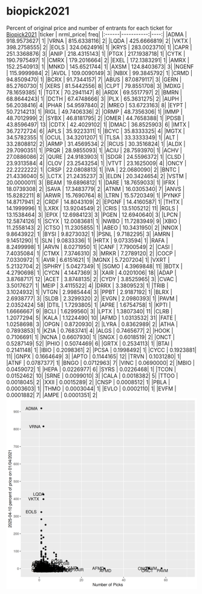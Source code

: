# biopick2021
Percent of original price and number of entrants for each ticket for [Biopick2021](https://twitter.com/hashtag/Biopick2021)
|ticker |  nrml_price| freq|
|:------|-----------:|----:|
|ADMA   | 918.9573627|    1|
|VRNA   | 815.6338116|    2|
|LQDA   | 425.6666819|    2|
|VKTX   | 398.2758555|    2|
|EOLS   | 324.0624916|    1|
|KRYS   | 283.0023710|    1|
|CAPR   | 251.3368876|    3|
|ANIP   | 218.4315143|    1|
|PTGX   | 217.1938718|    1|
|CYTK   | 190.7975497|    1|
|CMRX   | 179.2016664|    2|
|EXEL   | 172.1383291|    1|
|AMRX   | 152.2540913|    1|
|MNKD   | 145.6521744|    1|
|AXSM   | 124.8403673|    3|
|NGENF  | 115.9999984|    2|
|AVDL   | 109.0090149|    3|
|NBIX   |  99.3845792|    1|
|CRMD   |  94.8509470|    1|
|BCRX   |  91.7344157|    7|
|ABUS   |  87.0879117|    3|
|GERN   |  85.2760730|    1|
|XERS   |  81.5442556|    8|
|CLPT   |  79.8551708|    3|
|MDXG   |  78.1659385|    1|
|TGTX   |  70.2941147|    8|
|ARDX   |  69.5517797|    2|
|BMRN   |  68.8644243|    1|
|DCTH   |  67.4748666|    3|
|PLX    |  65.3631275|    2|
|AUPH   |  56.2038416|    4|
|PHAR   |  54.9597840|    2|
|MREO   |  53.6723163|    8|
|EYPT   |  50.7214213|    1|
|RIGL   |  49.7406336|    2|
|ORMP   |  48.7356306|    1|
|IMMP   |  48.7012999|    2|
|SYBX   |  46.8181795|    2|
|OMER   |  44.7658388|    1|
|PDSB   |  43.8596497|   13|
|CDTX   |  42.4029102|    1|
|DMAC   |  36.8525903|    6|
|IMTX   |  36.7272724|    6|
|APLS   |  35.9223311|    1|
|BCYC   |  35.8333325|    4|
|MGTX   |  34.5782355|    1|
|OCUL   |  34.3201207|    1|
|TLSA   |  33.3333349|    1|
|ALT    |  33.2808812|    2|
|ARMP   |  31.4569534|    2|
|RCUS   |  30.3516824|    1|
|ALDX   |  29.7090351|    1|
|PRQR   |  28.9855093|    1|
|ACIU   |  28.7593970|    1|
|ACHV   |  27.0886086|    2|
|QURE   |  24.9183903|    1|
|SDGR   |  24.5596372|    1|
|CLSD   |  23.9313584|    4|
|CLOV   |  23.2543254|    1|
|VTVT   |  23.1625009|    4|
|ONCY   |  22.2222222|    1|
|CRSP   |  22.0808813|    1|
|IVA    |  22.0680090|    2|
|BNTC   |  21.4336040|    5|
|LCTX   |  21.2435237|    3|
|ELDN   |  20.3424654|    2|
|VSTM   |  20.0000011|    3|
|BEAM   |  19.6896812|    1|
|DARE   |  18.7659033|    1|
|IFRX   |  18.0739308|    2|
|SAVA   |  17.3483779|    2|
|ATNM   |  16.0305340|    7|
|ANVS   |  15.8282211|    8|
|ARWR   |  15.7690764|    8|
|LTRN   |  15.5720349|    1|
|PYNKF  |  14.8717941|    2|
|CRDF   |  14.8043109|    2|
|EPGNF  |  14.4160587|    1|
|THTX   |  14.1999996|    1|
|LXRX   |  13.9204549|    2|
|CRIS   |  13.5105212|   11|
|RGLS   |  13.1538464|    3|
|EPIX   |  12.6984123|    3|
|PGEN   |  12.6940640|    3|
|LPCN   |  12.5874126|    1|
|SCYX   |  12.0083681|    1|
|NWBO   |  11.7283949|    9|
|XBIO   |  11.2558143|    2|
|CTSO   |  11.2305855|    1|
|ABEO   |  10.3431950|    2|
|NNOX   |   9.8643922|    1|
|BYSI   |   9.8273032|    1|
|PSNL   |   9.7182295|    3|
|AMRN   |   9.1451290|    1|
|SLN    |   9.0833336|    1|
|HRTX   |   9.0733594|    1|
|RAFA   |   8.2499998|    1|
|ARVN   |   8.0271950|    1|
|CANF   |   7.7900549|    2|
|CASI   |   7.4035084|    1|
|CTMX   |   7.3746310|    3|
|MRKR   |   7.2789120|    2|
|COCP   |   7.0330972|    1|
|AVIR   |   6.6151621|    1|
|MGNX   |   5.7207204|    1|
|VXRT   |   5.2132704|    2|
|SPHRY  |   5.0427349|    1|
|SGMO   |   4.3969848|   11|
|BDTX   |   4.2790698|    1|
|CYCN   |   4.1447369|    3|
|XAIR   |   4.0201006|   18|
|ADAP   |   3.8768717|   12|
|ACET   |   3.8748135|    2|
|CYDY   |   3.8525965|    3|
|CVAC   |   3.5017627|    1|
|MEIP   |   3.4115522|    4|
|DRRX   |   3.3809523|    1|
|TRIB   |   3.1024932|    1|
|VTGN   |   2.9985444|    3|
|PPBT   |   2.9187192|    1|
|BLRX   |   2.6938777|    3|
|SLDB   |   2.3299320|    2|
|EVGN   |   2.0980393|    1|
|PAVM   |   2.0352424|   58|
|DTIL   |   1.7293805|    1|
|APRE   |   1.6754758|    1|
|KPTI   |   1.6666667|    9|
|BCLI   |   1.6299560|    3|
|LPTX   |   1.3807340|   11|
|CLRB   |   1.2077294|    5|
|KALA   |   1.1224490|   10|
|AFMD   |   1.0313532|   31|
|FATE   |   1.0258698|    3|
|OPGN   |   0.8720930|    2|
|LYRA   |   0.8362989|    2|
|ATHA   |   0.7893853|    1|
|KZIA   |   0.7683741|    4|
|ALGS   |   0.7465677|    2|
|HOOK   |   0.7106691|    1|
|NCNA   |   0.6607930|    1|
|SNGX   |   0.6018519|    2|
|ONCT   |   0.5287149|   52|
|PHIO   |   0.5074469|    6|
|GRTX   |   0.2534113|    1|
|BTAI   |   0.2141148|    1|
|IBIO   |   0.2098361|    2|
|PCSA   |   0.1998492|    1|
|CYCC   |   0.1923881|   11|
|GNPX   |   0.1664649|    3|
|APTO   |   0.1144165|   12|
|TRVN   |   0.1031280|    1|
|ATNF   |   0.0787377|    1|
|BNGO   |   0.0712963|    7|
|VINC   |   0.0690000|    2|
|MBIO   |   0.0459072|    1|
|HEPA   |   0.0226977|    6|
|SYRS   |   0.0226468|    1|
|TCON   |   0.0152462|   10|
|SRNE   |   0.0099010|    3|
|CALA   |   0.0018382|    5|
|TTOO   |   0.0018045|    2|
|XXII   |   0.0015289|    2|
|CNSP   |   0.0008512|    1|
|PBLA   |   0.0003603|    1|
|THMO   |   0.0003044|    1|
|EVLO   |   0.0002110|    1|
|EVFM   |   0.0001882|    7|
|AMPE   |   0.0001351|    2|
![retvspicks](biopicks.png?raw=true)
